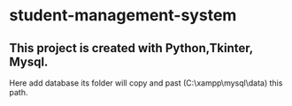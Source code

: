 # student-management-system
## This project is created with Python,Tkinter, Mysql. 
Here add database its folder will copy and past (C:\xampp\mysql\data) this path.
